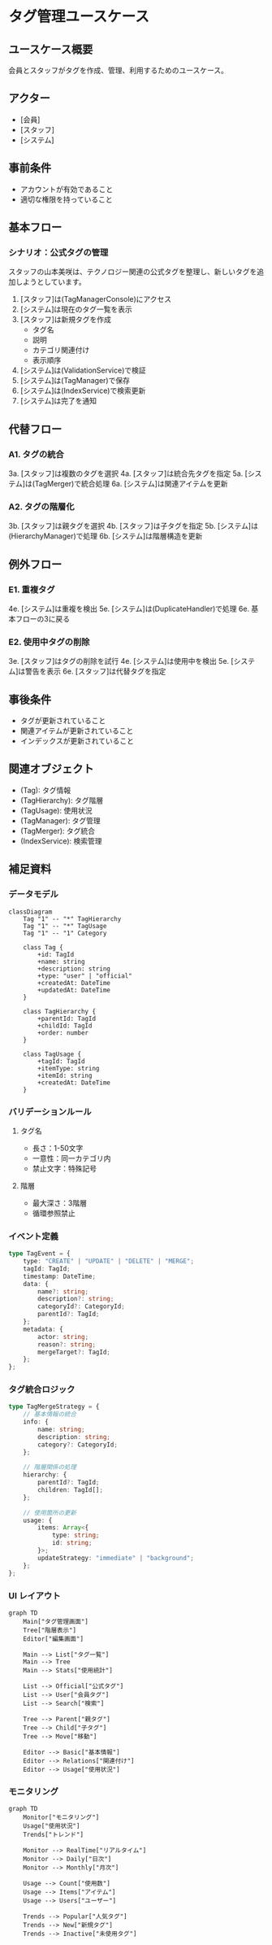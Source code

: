 # タグ管理ユースケース

## ユースケース概要

会員とスタッフがタグを作成、管理、利用するためのユースケース。

## アクター

- [会員]
- [スタッフ]
- [システム]

## 事前条件

- アカウントが有効であること
- 適切な権限を持っていること

## 基本フロー

### シナリオ：公式タグの管理

スタッフの山本美咲は、テクノロジー関連の公式タグを整理し、新しいタグを追加しようとしています。

1. [スタッフ]は(TagManagerConsole)にアクセス
2. [システム]は現在のタグ一覧を表示
3. [スタッフ]は新規タグを作成
   - タグ名
   - 説明
   - カテゴリ関連付け
   - 表示順序
4. [システム]は(ValidationService)で検証
5. [システム]は(TagManager)で保存
6. [システム]は(IndexService)で検索更新
7. [システム]は完了を通知

## 代替フロー

### A1. タグの統合

3a. [スタッフ]は複数のタグを選択
4a. [スタッフ]は統合先タグを指定
5a. [システム]は(TagMerger)で統合処理
6a. [システム]は関連アイテムを更新

### A2. タグの階層化

3b. [スタッフ]は親タグを選択
4b. [スタッフ]は子タグを指定
5b. [システム]は(HierarchyManager)で処理
6b. [システム]は階層構造を更新

## 例外フロー

### E1. 重複タグ

4e. [システム]は重複を検出
5e. [システム]は(DuplicateHandler)で処理
6e. 基本フローの3に戻る

### E2. 使用中タグの削除

3e. [スタッフ]はタグの削除を試行
4e. [システム]は使用中を検出
5e. [システム]は警告を表示
6e. [スタッフ]は代替タグを指定

## 事後条件

- タグが更新されていること
- 関連アイテムが更新されていること
- インデックスが更新されていること

## 関連オブジェクト

- (Tag): タグ情報
- (TagHierarchy): タグ階層
- (TagUsage): 使用状況
- (TagManager): タグ管理
- (TagMerger): タグ統合
- (IndexService): 検索管理

## 補足資料

### データモデル

```mermaid
classDiagram
    Tag "1" -- "*" TagHierarchy
    Tag "1" -- "*" TagUsage
    Tag "1" -- "1" Category
    
    class Tag {
        +id: TagId
        +name: string
        +description: string
        +type: "user" | "official"
        +createdAt: DateTime
        +updatedAt: DateTime
    }
    
    class TagHierarchy {
        +parentId: TagId
        +childId: TagId
        +order: number
    }
    
    class TagUsage {
        +tagId: TagId
        +itemType: string
        +itemId: string
        +createdAt: DateTime
    }
```

### バリデーションルール

1. タグ名
   - 長さ：1-50文字
   - 一意性：同一カテゴリ内
   - 禁止文字：特殊記号

2. 階層
   - 最大深さ：3階層
   - 循環参照禁止

### イベント定義

```typescript
type TagEvent = {
    type: "CREATE" | "UPDATE" | "DELETE" | "MERGE";
    tagId: TagId;
    timestamp: DateTime;
    data: {
        name?: string;
        description?: string;
        categoryId?: CategoryId;
        parentId?: TagId;
    };
    metadata: {
        actor: string;
        reason?: string;
        mergeTarget?: TagId;
    };
};
```

### タグ統合ロジック

```typescript
type TagMergeStrategy = {
    // 基本情報の統合
    info: {
        name: string;
        description: string;
        category?: CategoryId;
    };
    
    // 階層関係の処理
    hierarchy: {
        parentId?: TagId;
        children: TagId[];
    };
    
    // 使用箇所の更新
    usage: {
        items: Array<{
            type: string;
            id: string;
        }>;
        updateStrategy: "immediate" | "background";
    };
};
```

### UI レイアウト

```mermaid
graph TD
    Main["タグ管理画面"]
    Tree["階層表示"]
    Editor["編集画面"]
    
    Main --> List["タグ一覧"]
    Main --> Tree
    Main --> Stats["使用統計"]
    
    List --> Official["公式タグ"]
    List --> User["会員タグ"]
    List --> Search["検索"]
    
    Tree --> Parent["親タグ"]
    Tree --> Child["子タグ"]
    Tree --> Move["移動"]
    
    Editor --> Basic["基本情報"]
    Editor --> Relations["関連付け"]
    Editor --> Usage["使用状況"]
```

### モニタリング

```mermaid
graph TD
    Monitor["モニタリング"]
    Usage["使用状況"]
    Trends["トレンド"]
    
    Monitor --> RealTime["リアルタイム"]
    Monitor --> Daily["日次"]
    Monitor --> Monthly["月次"]
    
    Usage --> Count["使用数"]
    Usage --> Items["アイテム"]
    Usage --> Users["ユーザー"]
    
    Trends --> Popular["人気タグ"]
    Trends --> New["新規タグ"]
    Trends --> Inactive["未使用タグ"]